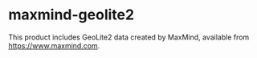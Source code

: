 # maxmind-geolite2

This product includes GeoLite2 data created by MaxMind, available from https://www.maxmind.com.
